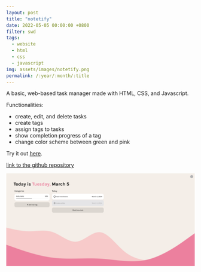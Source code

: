 ```yaml
---
layout: post
title: "notetify"
date: 2022-05-05 00:00:00 +0800
filter: swd
tags:
  - website
  - html
  - css
  - javascript
img: assets/images/notetify.png
permalink: /:year/:month/:title
---
```


A basic, web-based task manager made with HTML, CSS, and Javascript. 

Functionalities:
- create, edit, and delete tasks
- create tags
- assign tags to tasks
- show completion progress of a tag
- change color scheme between green and pink

Try it out [here](https://note-tify.web.app/).

[link to the github repository](https://github.com/jrs-a/Note-tify)

![notetify](/assets/images/notetify.png)